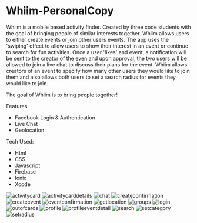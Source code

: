 # Whiim-PersonalCopy
Whiim is a mobile based activity finder. Created by three code students with the goal of bringing people of similar interests together. Whiim allows users to either create events or join other users events. The app uses the 'swiping' effect to allow users to show their interest in an event or continue to search for fun activities. Once a user 'likes' and event, a notification will be sent to the creator of the even and upon approval, the two users will be allowed to join a live chat to discuss their plans for the event. Whiim allows creators of an event to specify how many other users they would like to join them and also allows both users to set a search radius for events they would like to join.

The goal of Whiim is to bring people together!

Features:
- Facebook Login & Authentication 
- Live Chat
- Geolocation

Tech Used: 
- Html
- CSS
- Javascript
- Firebase
- Ionic
- Xcode

![activitycard](https://cloud.githubusercontent.com/assets/20213691/20997703/ff892374-bcbc-11e6-9686-bbc79285d58b.png)
![activitycarddetails](https://cloud.githubusercontent.com/assets/20213691/20997704/ff89b2b2-bcbc-11e6-978c-77a1f36f99a7.png)
![chat](https://cloud.githubusercontent.com/assets/20213691/20997706/ff8b0702-bcbc-11e6-8a11-59e59a85e75a.png)
![createconfirmation](https://cloud.githubusercontent.com/assets/20213691/20997705/ff8aceae-bcbc-11e6-88f4-cd3e20e23906.png)
![createevent](https://cloud.githubusercontent.com/assets/20213691/20997708/ff8dbdb2-bcbc-11e6-8728-03a7ebac0d21.png)
![eventconfirmation](https://cloud.githubusercontent.com/assets/20213691/20997707/ff8c6426-bcbc-11e6-9d52-add578a7a0b7.png)
![getlocation](https://cloud.githubusercontent.com/assets/20213691/20997709/ff9b9dec-bcbc-11e6-9dbd-1695c1101e4c.png)
![groups](https://cloud.githubusercontent.com/assets/20213691/20997710/ff9cb68c-bcbc-11e6-8be8-58257162c0f2.png)
![login](https://cloud.githubusercontent.com/assets/20213691/20997711/ff9d95b6-bcbc-11e6-9882-f759cd84255e.png)
![outofcards](https://cloud.githubusercontent.com/assets/20213691/20997712/ff9e50b4-bcbc-11e6-8635-8ae6ec956aa6.png)
![profile](https://cloud.githubusercontent.com/assets/20213691/20997713/ff9fb2a6-bcbc-11e6-936b-8b9cd2e18d85.png)
![profileeventdetail](https://cloud.githubusercontent.com/assets/20213691/20997714/ffa0af1c-bcbc-11e6-80a6-963a457d3835.png)
![search](https://cloud.githubusercontent.com/assets/20213691/20997715/ffae8e70-bcbc-11e6-94b2-cb98c1d955a2.png)
![setcategory](https://cloud.githubusercontent.com/assets/20213691/20997716/ffad7cd8-bcbc-11e6-8867-0703bbcefbf6.png)
![setradius](https://cloud.githubusercontent.com/assets/20213691/20997717/ffb0a2b4-bcbc-11e6-9311-fcc19c849e5c.png)
